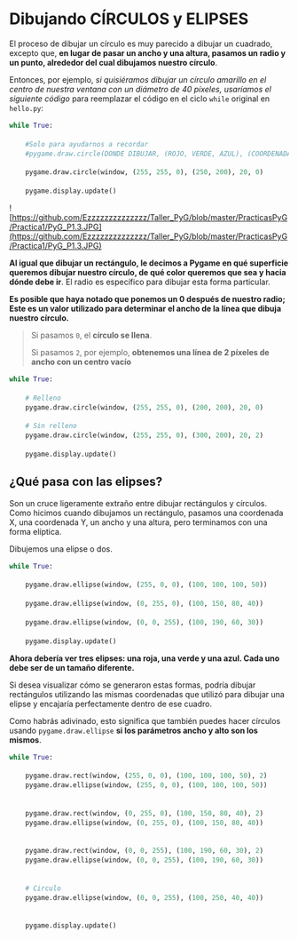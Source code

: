 # Dibujando CÍRCULOS y ELIPSES
El proceso de dibujar un círculo es muy parecido a dibujar un cuadrado, excepto que, **en lugar de pasar un ancho y una altura, pasamos un radio y un punto, alrededor del cual dibujamos nuestro círculo**. 

Entonces, por ejemplo, *si quisiéramos dibujar un círculo amarillo en el centro de nuestra ventana con un diámetro de 40 píxeles, usaríamos el siguiente código* para reemplazar el código en el ciclo `while` original en `hello.py`: 
```python
while True:

    #Solo para ayudarnos a recordar
    #pygame.draw.circle(DONDE DIBUJAR, (ROJO, VERDE, AZUL), (COORDENADA X, COORDENADA Y), RADIO, ALTURA, ANCHO)
    
    pygame.draw.circle(window, (255, 255, 0), (250, 200), 20, 0)
    
    pygame.display.update()
```
![https://github.com/Ezzzzzzzzzzzzzz/Taller_PyG/blob/master/PracticasPyG/Practica1/PyG_P1.3.JPG](https://github.com/Ezzzzzzzzzzzzzz/Taller_PyG/blob/master/PracticasPyG/Practica1/PyG_P1.3.JPG)

**Al igual que dibujar un rectángulo, le decimos a Pygame en qué superficie queremos dibujar nuestro círculo, de qué color queremos que sea y hacia dónde debe ir**. El radio es específico para dibujar esta forma particular. 

**Es posible que haya notado que ponemos un 0 después de nuestro radio; Este es un valor utilizado para determinar el ancho de la línea que dibuja nuestro círculo.** 
>Si pasamos `0`, el **círculo se llena**.
>
> Si pasamos `2`, por ejemplo, **obtenemos una línea de 2 píxeles de ancho con un centro vacío**

```python
while True:
 
    # Relleno
    pygame.draw.circle(window, (255, 255, 0), (200, 200), 20, 0)
    
    # Sin relleno
    pygame.draw.circle(window, (255, 255, 0), (300, 200), 20, 2)
    
    pygame.display.update()
```
## ¿Qué pasa con las elipses? 
Son un cruce ligeramente extraño entre dibujar rectángulos y círculos. Como hicimos cuando dibujamos un rectángulo, pasamos una coordenada X, una coordenada Y, un ancho y una altura, pero terminamos con una forma elíptica. 

Dibujemos una elipse o dos.

```python
while True:

    pygame.draw.ellipse(window, (255, 0, 0), (100, 100, 100, 50))
    
    pygame.draw.ellipse(window, (0, 255, 0), (100, 150, 80, 40))
    
    pygame.draw.ellipse(window, (0, 0, 255), (100, 190, 60, 30))
    
    pygame.display.update()
```

**Ahora debería ver tres elipses: una roja, una verde y una azul. Cada uno debe ser de un tamaño diferente.**

Si desea visualizar cómo se generaron estas formas, podría dibujar rectángulos utilizando las mismas coordenadas que utilizó para dibujar una elipse y encajaría perfectamente dentro de ese cuadro. 

Como habrás adivinado, esto significa que también puedes hacer círculos usando `pygame.draw.ellipse` **si los parámetros ancho y alto son los mismos**.

```python
while True:

    pygame.draw.rect(window, (255, 0, 0), (100, 100, 100, 50), 2)
    pygame.draw.ellipse(window, (255, 0, 0), (100, 100, 100, 50))
    
    
    pygame.draw.rect(window, (0, 255, 0), (100, 150, 80, 40), 2)
    pygame.draw.ellipse(window, (0, 255, 0), (100, 150, 80, 40))
    
    
    pygame.draw.rect(window, (0, 0, 255), (100, 190, 60, 30), 2)
    pygame.draw.ellipse(window, (0, 0, 255), (100, 190, 60, 30))
    
    
    # Circulo   
    pygame.draw.ellipse(window, (0, 0, 255), (100, 250, 40, 40))
    
    
    pygame.display.update()
```
<!--stackedit_data:
eyJoaXN0b3J5IjpbNzU2MTQ5MDEyLDIwOTQ3ODY5NDYsNTA4Nz
Y3NjM1LC0xODg2OTE0NTkyLC0yODM0MDc2MjQsLTE3MjY5OTA0
MTgsLTUxNDMxNzQ2NV19
-->